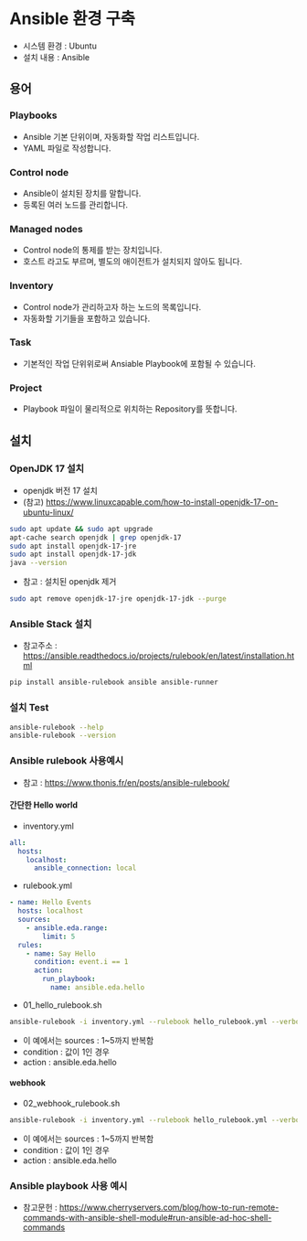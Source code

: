 # Ansible 환경 구축

- 시스템 환경 : Ubuntu
- 설치 내용 : Ansible

## 용어

### Playbooks
- Ansible 기본 단위이며, 자동화할 작업 리스트입니다.
- YAML 파일로 작성합니다.

### Control node
- Ansible이 설치된 장치를 말합니다.
- 등록된 여러 노드를 관리합니다.

### Managed nodes
- Control node의 통제를 받는 장치입니다.
- 호스트 라고도 부르며, 별도의 애이전트가 설치되지 않아도 됩니다.

### Inventory
- Control node가 관리하고자 하는 노드의 목록입니다.
- 자동화할 기기들을 포함하고 있습니다.

### Task
- 기본적인 작업 단위위로써 Ansiable Playbook에 포함될 수 있습니다.

### Project
- Playbook 파일이 물리적으로 위치하는 Repository를 뜻합니다.


## 설치

### OpenJDK 17 설치

- openjdk 버전 17 설치
- (참고) https://www.linuxcapable.com/how-to-install-openjdk-17-on-ubuntu-linux/

```bash
sudo apt update && sudo apt upgrade
apt-cache search openjdk | grep openjdk-17
sudo apt install openjdk-17-jre
sudo apt install openjdk-17-jdk
java --version

```

- 참고 : 설치된 openjdk 제거

```bash
sudo apt remove openjdk-17-jre openjdk-17-jdk --purge
```


### Ansible Stack 설치

- 참고주소 : https://ansible.readthedocs.io/projects/rulebook/en/latest/installation.html

```bash
pip install ansible-rulebook ansible ansible-runner
```

### 설치 Test

```bash
ansible-rulebook --help
ansible-rulebook --version

```

### Ansible rulebook 사용예시

- 참고 : https://www.thonis.fr/en/posts/ansible-rulebook/

#### 간단한 Hello world

- inventory.yml

```yaml
all:
  hosts:
    localhost:
      ansible_connection: local
```

- rulebook.yml

```yaml
- name: Hello Events
  hosts: localhost
  sources:
    - ansible.eda.range:
        limit: 5
  rules:
    - name: Say Hello
      condition: event.i == 1
      action:
        run_playbook:
          name: ansible.eda.hello
```


- 01_hello_rulebook.sh

```bash
ansible-rulebook -i inventory.yml --rulebook hello_rulebook.yml --verbose
```


- 이 예에서는 sources : 1~5까지 반복함
- condition : 값이 1인 경우
- action : ansible.eda.hello



#### webhook


- 02_webhook_rulebook.sh

```bash
ansible-rulebook -i inventory.yml --rulebook hello_rulebook.yml --verbose
```


- 이 예에서는 sources : 1~5까지 반복함
- condition : 값이 1인 경우
- action : ansible.eda.hello


### Ansible playbook 사용 예시

- 참고문헌 : https://www.cherryservers.com/blog/how-to-run-remote-commands-with-ansible-shell-module#run-ansible-ad-hoc-shell-commands


